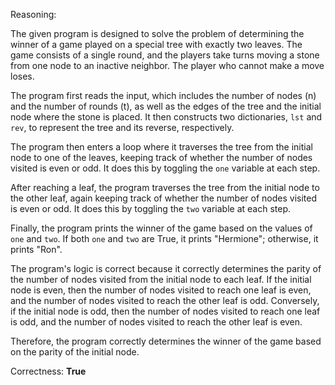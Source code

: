 Reasoning:

The given program is designed to solve the problem of determining the winner of a game played on a special tree with exactly two leaves. The game consists of a single round, and the players take turns moving a stone from one node to an inactive neighbor. The player who cannot make a move loses.

The program first reads the input, which includes the number of nodes (n) and the number of rounds (t), as well as the edges of the tree and the initial node where the stone is placed. It then constructs two dictionaries, `lst` and `rev`, to represent the tree and its reverse, respectively.

The program then enters a loop where it traverses the tree from the initial node to one of the leaves, keeping track of whether the number of nodes visited is even or odd. It does this by toggling the `one` variable at each step.

After reaching a leaf, the program traverses the tree from the initial node to the other leaf, again keeping track of whether the number of nodes visited is even or odd. It does this by toggling the `two` variable at each step.

Finally, the program prints the winner of the game based on the values of `one` and `two`. If both `one` and `two` are True, it prints "Hermione"; otherwise, it prints "Ron".

The program's logic is correct because it correctly determines the parity of the number of nodes visited from the initial node to each leaf. If the initial node is even, then the number of nodes visited to reach one leaf is even, and the number of nodes visited to reach the other leaf is odd. Conversely, if the initial node is odd, then the number of nodes visited to reach one leaf is odd, and the number of nodes visited to reach the other leaf is even.

Therefore, the program correctly determines the winner of the game based on the parity of the initial node.

Correctness: **True**
